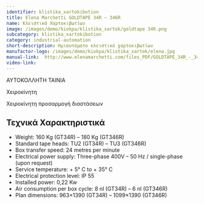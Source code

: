 ```yaml
---
identifier: klistika_xartokibotion
title: Εlena Μarchetti GOLDTAPE 34R – 346R
name: Κλειστικά Χαρτοκιβωτίων 
image: /images/demo/kiokpa/klistika_xartok/goldtape 34R.png
subcategory: klistika_xartokibotion
category: industrial-automation
short-description: Ημιαυτόματο κλειστικό χαρτοκιβωτίων
manufactor-logo: /images/demo/kiokpa/klistika_xartok/elena.jpg
manual-link:  http://www.elenamarchetti.com/files_PDF/GOLDTAPE_34R_-_346R_Depliant.pdf
video-link: 
---
```





ΑΥΤΟΚΟΛΛΗΤΗ ΤΑΙΝΙΑ

Χειροκίνητη

Χειροκίνητη προσαρμογή διαστάσεων

Τεχνικά Χαρακτηριστικά
---


*    Weight: 160 Kg (GT34R) – 180 Kg (GT346R)
*    Standard tape heads: TU2 (GT34R) – TU3 (GT346R)
*    Box transfer speed: 24 metres per minute
*    Electrical power supply: Three-phase 400V – 50 Hz / single-phase (upon request)
*    Service temperature: + 5° C to + 35° C
*    Electrical protection level: IP 55
*    Installed power: 0,22 Kw
*    Air consumption per box cycle: 8 nl (GT34R) – 6 nl (GT346R)
*    Plan dimensions: 963×1390 (GT34R) – 1099×1390 (GT346R)


